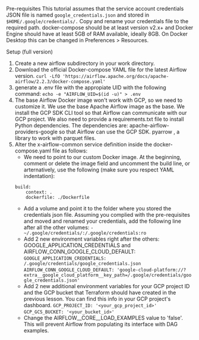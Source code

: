 Pre-requisites
This tutorial assumes that the service account credentials JSON file is named `google_credentials.json` and stored in `$HOME/.google/credentials/.` Copy and rename your credentials file to the required path.
docker-compose should be at least version v2.x+ and Docker Engine should have at least 5GB of RAM available, ideally 8GB. On Docker Desktop this can be changed in Preferences > Resources.

Setup (full version)
1. Create a new airflow subdirectory in your work directory.
2. Download the official Docker-compose YAML file for the latest Airflow version.
```curl -LfO 'https://airflow.apache.org/docs/apache-airflow/2.2.3/docker-compose.yaml'``` 
3. generate a .env file with the appropiate UID with the following command:
```echo -e "AIRFLOW_UID=$(id -u)" > .env```
4. The base Airflow Docker image won't work with GCP, so we need to customize it.
    We use the base Apache Airflow image as the base.
    We install the GCP SDK CLI tool so that Airflow can communicate with our GCP project.
    We also need to provide a requirements.txt file to install Python dependencies. The dependencies are:
    apache-airflow-providers-google so that Airflow can use the GCP SDK.
    pyarrow , a library to work with parquet files.
5. Alter the x-airflow-common service definition inside the docker-compose.yaml file as follows:
    - We need to point to our custom Docker image. At the beginning, comment or delete the image field and uncomment the build line, or arternatively, use the following (make sure you respect YAML indentation):
    ```
    build:
        context: .
        dockerfile: ./Dockerfile
    ```
    -  Add a volume and point it to the folder where you stored the credentials json file. Assuming you complied with the pre-requisites and moved and renamed your credentials, add the following line after all the other volumes:
    ```- ~/.google/credentials/:/.google/credentials:ro```
    - Add 2 new environment variables right after the others: GOOGLE_APPLICATION_CREDENTIALS and AIRFLOW_CONN_GOOGLE_CLOUD_DEFAULT:
    ```GOOGLE_APPLICATION_CREDENTIALS: /.google/credentials/google_credentials.json```
    ```AIRFLOW_CONN_GOOGLE_CLOUD_DEFAULT: 'google-cloud-platform://?extra__google_cloud_platform__key_path=/.google/credentials/google_credentials.json'```
    - Add 2 new additional environment variables for your GCP project ID and the GCP bucket that Terraform should have created in the previous lesson. You can find this info in your GCP project's dashboard.
    ```GCP_PROJECT_ID: '<your_gcp_project_id>'```
    ```GCP_GCS_BUCKET: '<your_bucket_id>'```
    - Change the AIRFLOW__CORE__LOAD_EXAMPLES value to 'false'. This will prevent Airflow from populating its interface with DAG examples.
    




